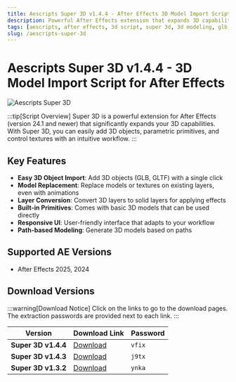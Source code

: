 ```yaml
---
title: Aescripts Super 3D v1.4.4 - After Effects 3D Model Import Script
description: Powerful After Effects extension that expands 3D capabilities. Easily add 3D objects, parametric primitives, and control textures. Supports GLB and GLTF formats.
tags: [aescripts, after effects, 3d script, super 3d, 3d modeling, glb, gltf, ae plugin, motion graphics, visual effects]
slug: /aescripts-super-3d
---
```


<!-- Above is frontmatter Part - generated based on content to meet Google SEO requirements, balancing automation efficiency with Google's E-E-A-T principles -->

# Aescripts Super 3D v1.4.4 - 3D Model Import Script for After Effects

![Aescripts Super 3D](https://www.gfxcamp.com/wp-content/uploads/2024/04/Super-3D.jpg)

:::tip[Script Overview]
Super 3D is a powerful extension for After Effects (version 24.1 and newer) that significantly expands your 3D capabilities. With Super 3D, you can easily add 3D objects, parametric primitives, and control textures with an intuitive workflow.
:::

## Key Features

- **Easy 3D Object Import**: Add 3D objects (GLB, GLTF) with a single click
- **Model Replacement**: Replace models or textures on existing layers, even with animations
- **Layer Conversion**: Convert 3D layers to solid layers for applying effects
- **Built-in Primitives**: Comes with basic 3D models that can be used directly
- **Responsive UI**: User-friendly interface that adapts to your workflow
- **Path-based Modeling**: Generate 3D models based on paths

## Supported AE Versions

- After Effects 2025, 2024

## Download Versions

:::warning[Download Notice]
Click on the links to go to the download pages. The extraction passwords are provided next to each link.
:::

| Version | Download Link | Password |
|---------|---------------|----------|
| **Super 3D v1.4.4** | [Download](https://pan.baidu.com/s/1u2_iXDnvZi7GrOUDRMqisg?pwd=vfix) | `vfix` |
| **Super 3D v1.4.3** | [Download](https://pan.baidu.com/s/1mZGE0kNUjAP6NOqLJjOqkw?pwd=j9tx) | `j9tx` |
| **Super 3D v1.3.2** | [Download](https://pan.baidu.com/s/1GRIvVOMXxauAJ-MT_b1zLQ?pwd=ynka) | `ynka` |
